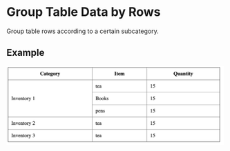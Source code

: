 # Group Table Data by Rows
Group table rows according to a certain subcategory.

## Example

![alt text](./demo.png)
